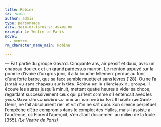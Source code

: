 ```yaml
---
title: Robine
id: 76168
author: admin
type: personnage
date: 2010-03-15T08:34:45+00:00
excerpt: Le Ventre de Paris
novel:
  - ventre
rm_character_name_main: Robine

---
```

**—** Fait partie du groupe Gavard. Cinquante ans, air pensif et doux, avec un chapeau douteux et un grand pardessus marron. Le menton appuyé sur la pomme d&rsquo;ivoire d&rsquo;un gros jonc, il a la bouche tellement perdue au fond d&rsquo;une forte barbe, que sa face semble muette et sans lèvres [128]. Ou ne l&rsquo;a jamais vu sans chapeau sur la tête. Robine est le silencieux du groupe. Il écoute les autres jusqu&rsquo;à minuit, mettant quatre heures à vider sa chope, regardant successivement ceux qui parlent comme s&rsquo;il entendait avec les yeux. Gavard le considère comme un homme très fort. Il habite rue Saint-Denis, ne fait absolument rien et vit d&rsquo;on ne sait quoi. Son silence perpétuel l&rsquo;empêche d&rsquo;être compromis dans le complot des Halles, mais il assiste à l&rsquo;audience, où Florent l&rsquo;aperçoit, s&rsquo;en allant doucement au milieu de la foule [355]. _(Le Ventre de Paris)_